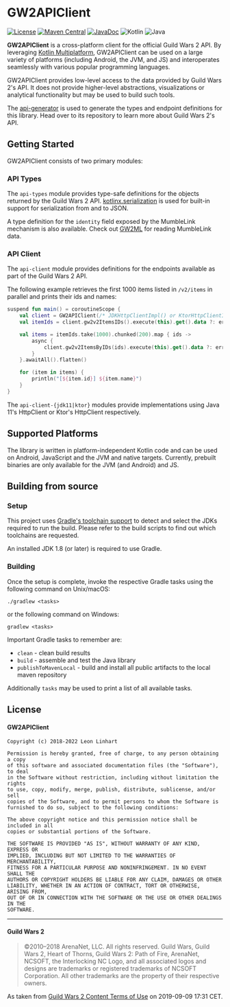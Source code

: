 # GW2APIClient

[![License](https://img.shields.io/badge/license-MIT-green.svg?style=flat-square&label=License)](https://github.com/GW2ToolBelt/GW2APIClient/blob/master/LICENSE)
[![Maven Central](https://img.shields.io/maven-central/v/com.gw2tb.gw2api/api-client.svg?style=flat-square&label=Maven%20Central)](https://maven-badges.herokuapp.com/maven-central/com.gw2tb.gw2api/api-client)
[![JavaDoc](https://img.shields.io/maven-central/v/com.gw2tb.gw2api/api-client.svg?style=flat-square&label=JavaDoc&color=blue)](https://javadoc.io/doc/com.gw2tb.gw2api/api-client)
![Kotlin](https://img.shields.io/badge/Kotlin-1%2E7-green.svg?style=flat-square&color=a97bff&logo=Kotlin)
![Java](https://img.shields.io/badge/Java-11-green.svg?style=flat-square&color=b07219&logo=Java)

**GW2APIClient** is a cross-platform client for the official Guild Wars 2 API.
By leveraging [Kotlin Multiplatform](https://kotlinlang.org/docs/multiplatform.html),
GW2APIClient can be used on a large variety of platforms (including Android, the
JVM, and JS) and interoperates seamlessly with various popular programming
languages.

GW2APIClient provides low-level access to the data provided by Guild Wars 2's
API. It does not provide higher-level abstractions, visualizations or analytical
functionality but may be used to build such tools.

The [api-generator](https://github.com/GW2Toolbelt/api-generator) is used to
generate the types and endpoint definitions for this library. Head over to its
repository to learn more about Guild Wars 2's API.


## Getting Started

GW2APIClient consists of two primary modules:


### API Types

The `api-types` module provides type-safe definitions for the objects returned
by the Guild Wars 2 API. [kotlinx.serialization](https://github.com/Kotlin/kotlinx.serialization)
is used for built-in support for serialization from and to JSON.

A type definition for the `identity` field exposed by the MumbleLink mechanism
is also available. Check out [GW2ML](https://github.com/GW2ToolBelt/GW2ML) for
reading MumbleLink data.


### API Client

The `api-client` module provides definitions for the endpoints available as part
of the Guild Wars 2 API.

The following example retrieves the first 1000 items listed in `/v2/items` in
parallel and prints their ids and names:

```kotlin
suspend fun main() = coroutineScope {
    val client = GW2APIClient(/* JDKHttpClientImpl() or KtorHttpClientImpl() */)
    val itemIds = client.gw2v2ItemsIDs().execute(this).get().data ?: error("Request failed.")

    val items = itemIds.take(1000).chunked(200).map { ids ->
        async {
            client.gw2v2ItemsByIDs(ids).execute(this).get().data ?: error("Request failed.")
        }
    }.awaitAll().flatten()

    for (item in items) {
        println("[${item.id}] ${item.name}")
    }
}
```

The `api-client-{jdk11|ktor}` modules provide implementations using Java 11's
HttpClient or Ktor's HttpClient respectively.


## Supported Platforms

The library is written in platform-independent Kotlin code and can be used on
Android, JavaScript and the JVM and native targets. Currently, prebuilt binaries
are only available for the JVM (and Android) and JS.


## Building from source

### Setup

This project uses [Gradle's toolchain support](https://docs.gradle.org/7.5/userguide/toolchains.html)
to detect and select the JDKs required to run the build. Please refer to the
build scripts to find out which toolchains are requested.

An installed JDK 1.8 (or later) is required to use Gradle.

### Building

Once the setup is complete, invoke the respective Gradle tasks using the
following command on Unix/macOS:

    ./gradlew <tasks>
    
or the following command on Windows:

    gradlew <tasks>
    
Important Gradle tasks to remember are:
- `clean`                   - clean build results
- `build`                   - assemble and test the Java library
- `publishToMavenLocal`     - build and install all public artifacts to the
                              local maven repository

Additionally `tasks` may be used to print a list of all available tasks.


## License

#### GW2APIClient

```
Copyright (c) 2018-2022 Leon Linhart

Permission is hereby granted, free of charge, to any person obtaining a copy
of this software and associated documentation files (the "Software"), to deal
in the Software without restriction, including without limitation the rights
to use, copy, modify, merge, publish, distribute, sublicense, and/or sell
copies of the Software, and to permit persons to whom the Software is
furnished to do so, subject to the following conditions:

The above copyright notice and this permission notice shall be included in all
copies or substantial portions of the Software.

THE SOFTWARE IS PROVIDED "AS IS", WITHOUT WARRANTY OF ANY KIND, EXPRESS OR
IMPLIED, INCLUDING BUT NOT LIMITED TO THE WARRANTIES OF MERCHANTABILITY,
FITNESS FOR A PARTICULAR PURPOSE AND NONINFRINGEMENT. IN NO EVENT SHALL THE
AUTHORS OR COPYRIGHT HOLDERS BE LIABLE FOR ANY CLAIM, DAMAGES OR OTHER
LIABILITY, WHETHER IN AN ACTION OF CONTRACT, TORT OR OTHERWISE, ARISING FROM,
OUT OF OR IN CONNECTION WITH THE SOFTWARE OR THE USE OR OTHER DEALINGS IN THE
SOFTWARE.
```

--------------------------------------------------------------------------------

#### Guild Wars 2

> ©2010–2018 ArenaNet, LLC. All rights reserved. Guild Wars, Guild Wars 2, Heart
of Thorns, Guild Wars 2: Path of Fire, ArenaNet, NCSOFT, the Interlocking NC
Logo, and all associated logos and designs are trademarks or registered
trademarks of NCSOFT Corporation. All other trademarks are the property of their
respective owners.

As taken from [Guild Wars 2 Content Terms of Use](https://www.guildwars2.com/en/legal/guild-wars-2-content-terms-of-use/)
on 2019-09-09 17:31 CET.
